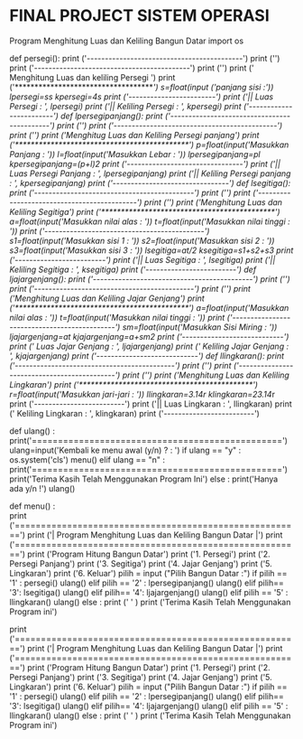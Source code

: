 # FINAL PROJECT SISTEM OPERASI
Program Menghitung Luas dan Keliling Bangun Datar
import os

def persegi():
    print ('-------------------------------------------')
    print ('')
    print ('-------------------------------------------')
    print ('')
    print (' Menghitung Luas dan keliling Persegi ')
    print ('*******************************************')
    s=float(input ('panjang sisi :'))
    lpersegi=s*s
    kpersegi=4*s
    print ('------------------------')
    print ('|| Luas Persegi     : ', lpersegi)
    print ('|| Keliling Persegi : ', kpersegi)
    print ('------------------------')
def lpersegipanjang():
    print ('--------------------------------------------')
    print ('')
    print ('---------------------------------------------')
    print ('')
    print ('Menghitug Luas dan Keliling Persegi panjang')
    print ('********************************************')
    p=float(input('Masukkan Panjang : '))
    l=float(input('Masukkan Lebar : '))
    lpersegipanjang=p*l
    kpersegipanjang=(p+l)*2
    print ('--------------------------------')
    print ('|| Luas Persegi Panjang     : ', lpersegipanjang)
    print ('|| Keliling Persegi panjang : ', kpersegipanjang)
    print ('--------------------------------')
def lsegitiga():
    print ('--------------------------------------------')
    print ('')
    print ('--------------------------------------------')
    print ('')
    print ('Menghitung Luas dan Keliling Segitiga')
    print ('********************************************')
    a=float(input('Masukkan nilai alas : '))
    t=float(input('Masukkan nilai tinggi : '))
    print ('--------------------------------------------')       
    s1=float(input('Masukkan sisi 1 : '))
    s2=float(input('Masukkan sisi 2 : '))
    s3=float(input('Masukkan sisi 3 : '))
    lsegitiga=a*t/2
    ksegitiga=s1+s2+s3
    print ('-------------------------')
    print ('|| Luas Segitiga     : ', lsegitiga)
    print ('|| Keliling Segitiga : ', ksegitiga)
    print ('-------------------------')
def ljajargenjang():
    print ('--------------------------------------------')
    print ('')
    print ('--------------------------------------------')
    print ('')
    print ('Menghitung Luas dan Keliling Jajar Genjang')
    print ('********************************************')
    a=float(input('Masukkan nilai alas : '))
    t=float(input('Masukkan nilai tinggi : '))
    print ('---------------------------------------------')
    sm=float(input('Masukkan Sisi Miring : '))
    ljajargenjang=a*t
    kjajargenjang=a+sm*2
    print ('----------------------------')
    print (' Luas Jajar Genjang     : ', ljajargenjang)
    print (' Keliling Jajar Genjang : ', kjajargenjang)
    print ('----------------------------')
def llingkaran():
    print ('--------------------------------------------')
    print ('')
    print ('--------------------------------------------')
    print ('')
    print ('Menghitung Luas dan Keliling Lingkaran')
    print ('********************************************')
    r=float(input('Masukkan jari-jari : '))
    llingkaran=3.14*r
    klingkaran=2*3.14*r
    print ('-------------------------')
    print ('|| Luas Lingkaran   : ', llingkaran)
    print (' Keliling Lingkaran : ', klingkaran)
    print ('-------------------------')
    
def ulang() :
    print('================================================')
    ulang=input('Kembali ke menu awal (y/n) ? : ')
    if ulang == "y" :
        os.system('cls')
        menu()
    elif ulang == "n" :
        print('================================================')
        print('Terima Kasih Telah Menggunakan Program Ini')
    else :
        print('Hanya ada y/n !')
        ulang()

def menu() :    
    print ('=======================================================')
    print ('|  Program Menghitung Luas dan Keliling Bangun Datar  |')
    print ('=======================================================')
    print ('Program Hitung Bangun Datar')
    print ('1. Persegi')
    print ('2. Persegi Panjang')
    print ('3. Segitiga')
    print ('4. Jajar Genjang')
    print ('5. Lingkaran')
    print ('6. Keluar')
    pilih = input ("Pilih Bangun Datar :") 
    if pilih == '1' :
        persegi()
        ulang()
    elif pilih == '2' :
        lpersegipanjang()
        ulang()
    elif pilih== '3':
        lsegitiga()
        ulang()
    elif pilih== '4':
        ljajargenjang()
        ulang()
    elif pilih == '5' :
        llingkaran()
        ulang()
    else :
        print (' ' )
        print ('Terima Kasih Telah Menggunakan Program ini')

print ('=======================================================')
print ('|  Program Menghitung Luas dan Keliling Bangun Datar  |')
print ('=======================================================')
print ('Program Hitung Bangun Datar')
print ('1. Persegi')
print ('2. Persegi Panjang')
print ('3. Segitiga')
print ('4. Jajar Genjang')
print ('5. Lingkaran')
print ('6. Keluar')
pilih = input ("Pilih Bangun Datar :") 
if pilih == '1' :
    persegi()
    ulang()
elif pilih == '2' :
    lpersegipanjang()
    ulang()
elif pilih== '3':
    lsegitiga()
    ulang()
elif pilih== '4':
    ljajargenjang()
    ulang()
elif pilih == '5' :
    llingkaran()
    ulang()
else :
    print (' ' )
    print ('Terima Kasih Telah Menggunakan Program ini')
